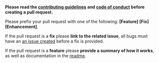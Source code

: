 **Please read the [contributing guidelines](https://github.com/netlify/functions.netlify.com/blob/main/.github/CONTRIBUTING.md) and [code of conduct](https://github.com/netlify/functions.netlify.com/blob/main/.github/CODE_OF_CONDUCT.md) before creating a pull request.**

Please prefix your pull request with one of the following: **[Feature]** **[Fix]** **[Enhancement]**.

If the pull request is a **fix** please **link to the related issue**, all bugs must have an [an issue created](https://github.com/netlify/functions.netlify.com/issues/new) before a fix is provided.

If the pull request is a **feature** please **provide a summary of how it works**, as well as documentation in the [readme](https://github.com/netlify/functions.netlify.com/#readme).

